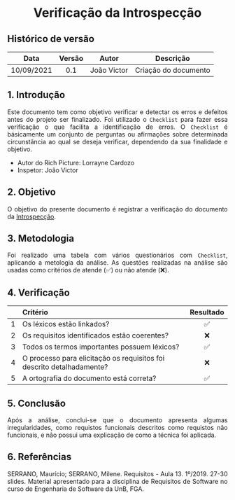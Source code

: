 # <center> Verificação da Introspecção

## Histórico de versão
| Data | Versão | Autor | Descrição |
| :-:|:-:|:-:|:-: |
| 10/09/2021 | 0.1 | João Victor | Criação do documento |
<div align="justify">

## 1. Introdução
Este documento tem como objetivo verificar e detectar os erros e defeitos antes do projeto ser finalizado. Foi utilizado o `Checklist` para fazer essa verificação o que facilita a identificação de erros. O `Checklist` é básicamente um conjunto de perguntas ou afirmações sobre determinada circunstância ao qual se deseja verificar, dependendo da sua finalidade e objetivo.
* Autor do Rich Picture: Lorrayne Cardozo
* Inspetor: João Victor

## 2. Objetivo
O objetivo do presente documento é registrar a verificação do documento da [Introspecção](./elicitacao/introspeccao.md).

## 3. Metodologia
Foi realizado uma tabela com vários questionários com `Checklist`, aplicando a metologia da análise. As questões realizadas na análise são usadas como critérios de atende (✅) ou não atende (❌).

## 4. Verificação
| | Critério | Resultado |
| :-: | :- | :-: |
| 1 | Os léxicos estão linkados? |✅|
| 2 | Os requisitos identificados estão coerentes? |❌|
| 3 | Todos os termos importantes possuem léxicos? |✅|
| 4 | O processo para elicitação os requisitos foi descrito detalhadamente? |❌|
| 5 | A ortografia do documento está correta? |✅|

## 5. Conclusão
Após a análise, conclui-se que o documento apresenta algumas irregularidades, como requistos funcionais descritos como requistos não funcionais, e não possui uma explicação de como a técnica foi aplicada.

## 6. Referências
SERRANO, Maurício; SERRANO, Milene. Requisitos - Aula 13. 1º/2019. 27-30 slides. Material apresentado para a disciplina de Requisitos de Software no curso de Engenharia de Software da UnB, FGA.

</div> 